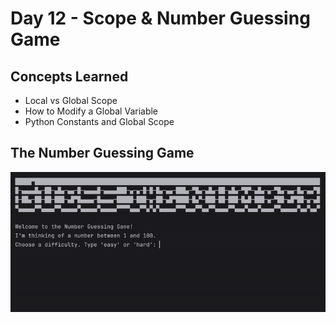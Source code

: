# Day 12 - Scope & Number Guessing Game
## Concepts Learned
- Local vs Global Scope
- How to Modify a Global Variable
- Python Constants and Global Scope
## The Number Guessing Game
![Day 12 Code Demo](../gifs/Day012.gif)
